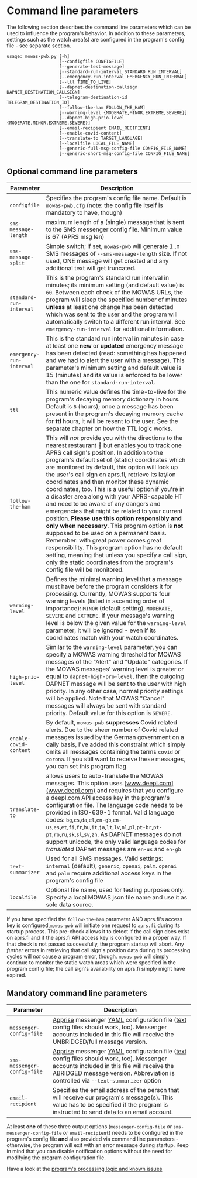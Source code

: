 # Command line parameters

The following section describes the command line parameters which can be used to influence the program's behavior. In addition to these parameters, settings such as the watch area(s) are configured in the program's config file - see separate section.

    usage: mowas-pwb.py [-h]
                        [--configfile CONFIGFILE]
                        [--generate-test-message]
                        [--standard-run-interval STANDARD_RUN_INTERVAL]
                        [--emergency-run-interval EMERGENCY_RUN_INTERVAL]
                        [--ttl TIME_TO_LIVE]
                        [--dapnet-destination-callsign DAPNET_DESTINATION_CALLSIGN]
                        [--telegram-destination-id TELEGRAM_DESTINATION_ID]
                        [--follow-the-ham FOLLOW_THE_HAM]
                        [--warning-level {MODERATE,MINOR,EXTREME,SEVERE}]
                        [--dapnet-high-prio-level {MODERATE,MINOR,EXTREME,SEVERE}]
                        [--email-recipient EMAIL_RECIPIENT] 
                        [--enable-covid-content]
                        [--translate-to TARGET_LANGUAGE]
                        [--localfile LOCAL_FILE_NAME]
                        [--generic-full-msg-config-file CONFIG_FILE_NAME]
                        [--generic-short-msg-config-file CONFIG_FILE_NAME]

## Optional command line parameters

| Parameter                        | Description                                                                                                                                                                                                                                                                                                                                                                                                                                                                                                                                                                                                                                                                                                                                                                                                                                                                                                                                                   |
|----------------------------------|---------------------------------------------------------------------------------------------------------------------------------------------------------------------------------------------------------------------------------------------------------------------------------------------------------------------------------------------------------------------------------------------------------------------------------------------------------------------------------------------------------------------------------------------------------------------------------------------------------------------------------------------------------------------------------------------------------------------------------------------------------------------------------------------------------------------------------------------------------------------------------------------------------------------------------------------------------------|
| ``configfile``                   | Specifies the program's config file name. Default is ``mowas-pwb.cfg``  (note: the config file itself is mandatory to have, though)                                                                                                                                                                                                                                                                                                                                                                                                                                                                                                                                                                                                                                                                                                                                                                                                                           |
| ``sms-message-length``           | maximum length of a (single) message that is sent to the SMS messenger config file. Minimum value is 67 (APRS msg len)                                                                                                                                                                                                                                                                                                                                                                                                                                                                                                                                                                                                                                                                                                                                                                                                                                        | 
| ``sms-message-split``            | Simple switch; if set, ``mowas-pwb`` will generate 1..n SMS messages of ``--sms-message-length`` size. If not used, ONE message will get created and any additional text will get truncated.                                                                                                                                                                                                                                                                                                                                                                                                                                                                                                                                                                                                                                                                                                                                                                  | 
| ``standard-run-interval``        | This is the program's standard run interval in minutes; its minimum setting (and default value) is ``60``. Between each check of the MOWAS URLs, the program will sleep the specified number of minutes __unless__ at least one change has been detected which was sent to the user and the program will automatically switch to a different run interval. See ``emergency-run-interval`` for additional information.                                                                                                                                                                                                                                                                                                                                                                                                                                                                                                                                         | 
| ``emergency-run-interval``       | This is the standard run interval in minutes in case at least one __new__ or __updated__ emergency message has been detected (read: something has happened and we had to alert the user with a message). This parameter's minimum setting and default value is 15 (minutes) and its value is enforced to be lower than the one for `standard-run-interval`.                                                                                                                                                                                                                                                                                                                                                                                                                                                                                                                                                                                                   |
| ``ttl``                          | This numeric value defines the time-to-live for the program's decaying memory dictionary in hours. Default is ``8`` (hours); once a message has been present in the program's decaying memory cache for __ttl__ hours, it will be resent to the user. See the separate chapter on how the TTL logic works.                                                                                                                                                                                                                                                                                                                                                                                                                                                                                                                                                                                                                                                    |
| ``follow-the-ham``               | This will _not_ provide you with the directions to the nearest restaurant :meat_on_bone: but enables you to track one APRS call sign's position. In addition to the program's default set of (static) coordinates which are monitored by default, this option will look up the user's call sign on aprs.fi, retrieve its lat/lon coordinates and then monitor these dynamic coordinates, too. This is a useful option if you're in a disaster area along with your APRS-capable HT and need to be aware of any dangers and emergencies that might be related to your current position. __Please use this option responsibly and only when necessary__. This program option is __not__ supposed to be used on a permanent basis. Remember: with great power comes great responsibility. This program option has no default setting, meaning that unless you specify a call sign, only the static coordinates from the program's config file will be monitored. |
| ``warning-level``                | Defines the minimal warning level that a message must have before the program considers it for processing. Currently, MOWAS supports four warning levels (listed in ascending order of importance): ``MINOR`` (default setting), ``MODERATE``, ``SEVERE`` and ``EXTREME``. If your message's warning level is below the given value for the ``warning-level`` parameter, it will be ignored - even if its coordinates match with your watch coordinates.                                                                                                                                                                                                                                                                                                                                                                                                                                                                                                      | 
| ``high-prio-level``              | Similar to the ``warning-level`` parameter, you can specify a MOWAS warning threshold for MOWAS messages of the "Alert" and "Update" categories. If the MOWAS messages' warning level is greater or equal to ``dapnet-high-pro-level``, then the outgoing DAPNET message will be sent to the user with high priority. In any other case, normal priority settings will be applied. Note that MOWAS "Cancel" messages will always be sent with standard priority. Default value for this option is ``SEVERE``.                                                                                                                                                                                                                                                                                                                                                                                                                                                 |
| ``enable-covid-content``         | By default, ``mowas-pwb`` __suppresses__ Covid related alerts. Due to the sheer number of Covid related messages issued by the German government on a daily basis, I've added this constraint which simply omits all messages containing the terms ``covid`` or ``corona``. If you still want to receive these messages, you can set this program flag.                                                                                                                                                                                                                                                                                                                                                                                                                                                                                                                                                                                                       |
| ``translate-to``                 | allows users to auto-translate the MOWAS messages. This option uses [www.deepl.com](www.deepl.com) and requires that you configure a deepl.com API access key in the program's configuration file. The language code needs to be provided in ISO-639-1 format. Valid language codes: ``bg``,``cs``,``da``,``el``,``en-gb``,``en-us``,``es``,``et``,``fi``,``fr``,``hu``,``it``,``ja``,``lt``,``lv``,``nl``,``pl``,``pt-br``,``pt-pt``,``ro``,``ru``,``sk``,``sl``,``sv``,``zh``. As DAPNET messages do not support unicode, the only valid language codes for _translated_ DAPnet messages are ``en-us`` and ``en-gb``                                                                                                                                                                                                                                                                                                                                        |
| ``text-summarizer``              | Used for all SMS messages. Valid settings: ``internal`` (default), ``generic``, ``openai``, ``palm``. ``openai`` and ``palm`` require  additional access keys in the program's config file                                                                                                                                                                                                                                                                                                                                                                                                                                                                                                                                                                                                                                                                                                                                                                    |
| ``localfile``                    | Optional file name, used for testing purposes only. Specify a local MOWAS json file name and use it as sole data source.                                                                                                                                                                                                                                                                                                                                                                                                                                                                                                                                                                                                                                                                                                                                                                                                                                      |

If you have specified the ``follow-the-ham`` parameter AND aprs.fi's access key is configured,``mowas-pwb`` will initiate one request to ``aprs.fi`` during its startup process. This pre-check allows it to detect if the call sign does exist on aprs.fi and if the aprs.fi API access key is configured in a proper way. If that check is not passed successfully, the program startup will abort. Any _further_ errors in retrieving that call sign's position data during its processing cycles will _not_ cause a program error, though. ``mowas-pwb`` will simply continue to monitor the static watch areas which were specified in the program config file; the call sign's availability on aprs.fi simply might have expired.

## Mandatory command line parameters

| Parameter                       | Description                                                                                                                                                                                                                                                                                                                                                                      |
|---------------------------------|----------------------------------------------------------------------------------------------------------------------------------------------------------------------------------------------------------------------------------------------------------------------------------------------------------------------------------------------------------------------------------|
| ``messenger-config-file``       | [Apprise](https://github.com/caronc/apprise) messenger [YAML](https://github.com/caronc/apprise/wiki/config_yaml) configuration file ([text](https://github.com/caronc/apprise/wiki/config_text) config files should work, too). Messenger accounts included in this file will receive the UNBRIDGED/full message version.                                                       | 
| ``sms-messenger-config-file``   | [Apprise](https://github.com/caronc/apprise) messenger [YAML](https://github.com/caronc/apprise/wiki/config_yaml) configuration file ([text](https://github.com/caronc/apprise/wiki/config_text) config files should work, too). Messenger accounts included in this file will receive the ABRIDGED message version. Abbreviation is controlled via ``--text-summarizer`` option | 
| ``email-recipient``             | Specifies the email address of the person that will receive our program's message(s). This value has to be specified if the program is instructed to send data to an email account.                                                                                                                                                                                              |

At least __one__ of these three output options (``messenger-config-file`` _or_ ``sms-messenger-config-file`` _or_ ``email-recipient``) needs to be configured in the program's config file __and__ also provided via command line parameters - otherwise, the program will exit with an error message during startup. Keep in mind that you can disable notification options without the need for modifying the program configuration file.

Have a look at the [program's processing logic and known issues](ADDITIONAL_INFO.md)
